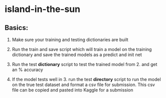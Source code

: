# island-in-the-sun

## Basics:

1. Make sure your training and testing dictionaries are built

2. Run the train and save script which will train a model on the training dictionary and save the trained models as a predict and init net

3. Run the test **dictionary** script to test the trained model from 2. and get an % accuracy

4. If the model tests well in 3. run the test **directory** script to run the model on the true test dataset and format a csv file for submission. This csv file can be copied and pasted into Kaggle for a submission

